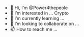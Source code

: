 - 👋 Hi, I’m @Power4thepeole
- 👀 I’m interested in ... Crypto
- 🌱 I’m currently learning ...
- 💞️ I’m looking to collaborate on ...
- 📫 How to reach me ...

<!---
Power4thepeole/Power4thepeole is a ✨ special ✨ repository because its `README.md` (this file) appears on your GitHub profile.
You can click the Preview link to take a look at your changes.
--->
